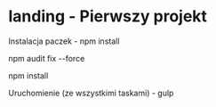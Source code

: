 ﻿# landing - Pierwszy projekt

Instalacja paczek - npm install

npm audit fix --force

npm install

Uruchomienie (ze wszystkimi taskami) - gulp



